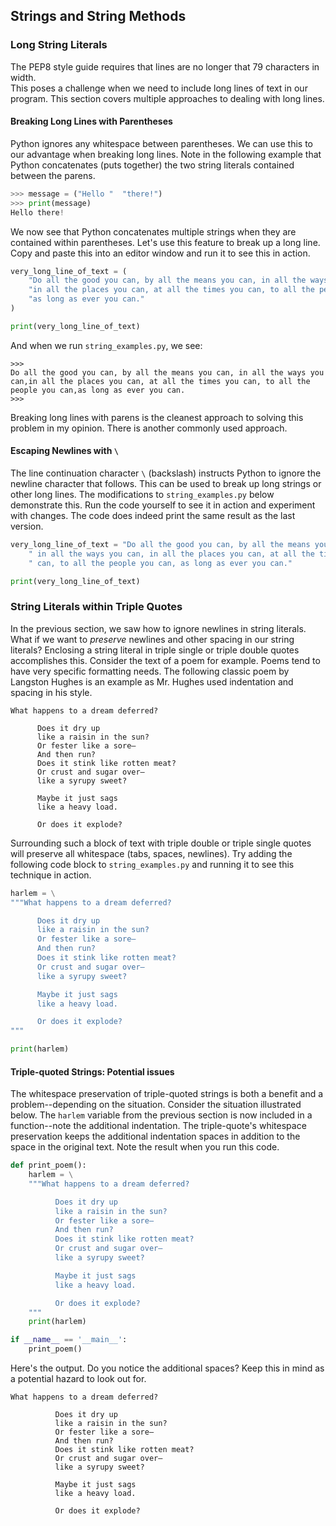 ## Strings and String Methods


### Long String Literals
The PEP8 style guide requires that lines are no longer that 79 characters in width.  
This poses a challenge when we need to include long lines of text in our program. 
This section covers multiple approaches to dealing with long lines. 

#### Breaking Long Lines with Parentheses
Python ignores any whitespace between parentheses. We can use this to our advantage 
when breaking long lines.  Note in the following example that Python concatenates 
(puts together) the two string literals contained between the parens.

```python
>>> message = ("Hello "  "there!")
>>> print(message)
Hello there!
```

We now see that Python concatenates multiple strings when they are contained within 
parentheses.  Let's use this feature to break up a long line. Copy and paste this into 
an editor window and run it to see this in action.

```python title="string_examples.py"
very_long_line_of_text = (
    "Do all the good you can, by all the means you can, in all the ways you can,"
    "in all the places you can, at all the times you can, to all the people you can," 
    "as long as ever you can."
)

print(very_long_line_of_text)
```

And when we run `string_examples.py`, we see:

```
>>>
Do all the good you can, by all the means you can, in all the ways you can,in all the places you can, at all the times you can, to all the people you can,as long as ever you can.
>>>
```

Breaking long lines with parens is the cleanest approach to solving this problem in my 
opinion. There is another commonly used approach.

#### Escaping Newlines with `\`
The line continuation character `\` (backslash) instructs Python to ignore the newline 
character that follows.  This can be used to break up long strings or other long lines.
The modifications to `string_examples.py` below demonstrate this. Run the code 
yourself to see it in action and experiment with changes. The code does indeed print 
the same result as the last version. 

```python title="string_examples.py"
very_long_line_of_text = "Do all the good you can, by all the means you can,"\
    " in all the ways you can, in all the places you can, at all the times you"\
    " can, to all the people you can, as long as ever you can."

print(very_long_line_of_text)

```

### String Literals within Triple Quotes
In the previous section, we saw how to ignore newlines in string literals. 
What if we want to *preserve* newlines and other spacing in our string 
literals? Enclosing a string literal in triple single or triple double quotes 
accomplishes this.  Consider the text of a poem for example.  Poems tend to have very 
specific formatting needs.  The following classic poem by Langston Hughes is an 
example as Mr. Hughes used indentation and spacing in his style.

``` title="Harlem, By Langston Hughes"
What happens to a dream deferred?

      Does it dry up
      like a raisin in the sun?
      Or fester like a sore—
      And then run?
      Does it stink like rotten meat?
      Or crust and sugar over—
      like a syrupy sweet?

      Maybe it just sags
      like a heavy load.

      Or does it explode?
```

Surrounding such a block of text with triple double or triple single quotes will 
preserve all whitespace (tabs, spaces, newlines). Try adding the following code block 
to `string_examples.py` and running it to see this technique in action. 

```python title="string_examples.py"
harlem = \
"""What happens to a dream deferred?

      Does it dry up
      like a raisin in the sun?
      Or fester like a sore—
      And then run?
      Does it stink like rotten meat?
      Or crust and sugar over—
      like a syrupy sweet?

      Maybe it just sags
      like a heavy load.

      Or does it explode?
"""

print(harlem)
```

#### Triple-quoted Strings: Potential issues
The whitespace preservation of triple-quoted strings is both a benefit and a 
problem--depending on the situation.  Consider the situation illustrated below.  The 
`harlem` variable from the previous section is now included in a function--note the 
additional indentation.  The triple-quote's whitespace preservation keeps the 
additional indentation spaces in addition to the space in the original text. Note the 
result when you run this code.

```python title="string_examples.py"
def print_poem():
    harlem = \
    """What happens to a dream deferred?

          Does it dry up
          like a raisin in the sun?
          Or fester like a sore—
          And then run?
          Does it stink like rotten meat?
          Or crust and sugar over—
          like a syrupy sweet?

          Maybe it just sags
          like a heavy load.

          Or does it explode?
    """
    print(harlem)

if __name__ == '__main__':
    print_poem()
```

Here's the output.  Do you notice the additional spaces?  Keep this in mind as a 
potential hazard to look out for. 

```
What happens to a dream deferred?

          Does it dry up
          like a raisin in the sun?
          Or fester like a sore—
          And then run?
          Does it stink like rotten meat?
          Or crust and sugar over—
          like a syrupy sweet?

          Maybe it just sags
          like a heavy load.

          Or does it explode?
```

